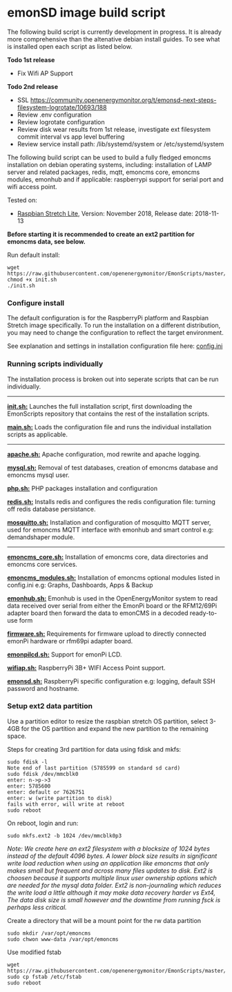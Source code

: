 # emonSD image build script

The following build script is currently development in progress. It is already more comprehensive than the altenative debian install guides. To see what is installed open each script as listed below.

**Todo 1st release**

- Fix Wifi AP Support

**Todo 2nd release**

- SSL https://community.openenergymonitor.org/t/emonsd-next-steps-filesystem-logrotate/10693/188
- Review .env configuration 
- Review logrotate configuration
- Review disk wear results from 1st release, investigate ext filesystem commit interval vs app level buffering
- Review service install path: /lib/systemd/system or /etc/systemd/system

The following build script can be used to build a fully fledged emoncms installation on debian operating systems, including: installation of LAMP server and related packages, redis, mqtt, emoncms core, emoncms modules, emonhub and if applicable: raspberrypi support for serial port and wifi access point.

Tested on: 

- [Raspbian Stretch Lite](https://www.raspberrypi.org/downloads/raspbian/), Version: November 2018, Release date: 2018-11-13

**Before starting it is recommended to create an ext2 partition for emoncms data, see below.**

Run default install:

    wget https://raw.githubusercontent.com/openenergymonitor/EmonScripts/master/install/init.sh
    chmod +x init.sh
    ./init.sh
    
### Configure install

The default configuration is for the RaspberryPi platform and Raspbian Stretch image specifically. To run the installation on a different distribution, you may need to change the configuration to reflect the target environment.

See explanation and settings in installation configuration file here: [config.ini](https://github.com/openenergymonitor/EmonScripts/blob/master/install/config.ini)

### Running scripts individually

The installation process is broken out into seperate scripts that can be run individually.

---

**[init.sh:](https://github.com/openenergymonitor/EmonScripts/blob/master/install/init.sh)** Launches the full installation script, first downloading the EmonScripts repository that contains the rest of the installation scripts.

**[main.sh:](https://github.com/openenergymonitor/EmonScripts/blob/master/install/main.sh)** Loads the configuration file and runs the individual installation scripts as applicable.

---

**[apache.sh:](https://github.com/openenergymonitor/EmonScripts/blob/master/install/apache.sh)** Apache configuration, mod rewrite and apache logging.

**[mysql.sh:](https://github.com/openenergymonitor/EmonScripts/blob/master/install/mysql.sh)** Removal of test databases, creation of emoncms database and emoncms mysql user.

**[php.sh:](https://github.com/openenergymonitor/EmonScripts/blob/master/install/php.sh)** PHP packages installation and configuration

**[redis.sh:](https://github.com/openenergymonitor/EmonScripts/blob/master/install/redis.sh)** Installs redis and configures the redis configuration file: turning off redis database persistance.

**[mosquitto.sh:](https://github.com/openenergymonitor/EmonScripts/blob/master/install/mosquitto.sh)** Installation and configuration of mosquitto MQTT server, used for emoncms MQTT interface with emonhub and smart control e.g: demandshaper module.

---

**[emoncms_core.sh:](https://github.com/openenergymonitor/EmonScripts/blob/master/install/emoncms_core.sh)** Installation of emoncms core, data directories and emoncms core services.

**[emoncms_modules.sh:](https://github.com/openenergymonitor/EmonScripts/blob/master/install/emoncms_modules.sh)** Installation of emoncms optional modules listed in config.ini e.g: Graphs, Dashboards, Apps & Backup

**[emonhub.sh:](https://github.com/openenergymonitor/EmonScripts/blob/master/install/emonhub.sh)** Emonhub is used in the OpenEnergyMonitor system to read data received over serial from either the EmonPi board or the RFM12/69Pi adapter board then forward the data to emonCMS in a decoded ready-to-use form

**[firmware.sh:](https://github.com/openenergymonitor/EmonScripts/blob/master/install/firmware.sh)** Requirements for firmware upload to directly connected emonPi hardware or rfm69pi adapter board.

**[emonpilcd.sh:](https://github.com/openenergymonitor/EmonScripts/blob/master/install/emonpilcd.sh)** Support for emonPi LCD.

**[wifiap.sh:](https://github.com/openenergymonitor/EmonScripts/blob/master/install/wifiap.sh)** RaspberryPi 3B+ WIFI Access Point support.

**[emonsd.sh:](https://github.com/openenergymonitor/EmonScripts/blob/master/install/emonsd.sh)** RaspberryPi specific configuration e.g: logging, default SSH password and hostname.

### Setup ext2 data partition

Use a partition editor to resize the raspbian stretch OS partition, select 3-4GB for the OS partition and expand the new partition to the remaining space.

Steps for creating 3rd partition for data using fdisk and mkfs:

    sudo fdisk -l
    Note end of last partition (5785599 on standard sd card)
    sudo fdisk /dev/mmcblk0
    enter: n->p->3
    enter: 5785600
    enter: default or 7626751
    enter: w (write partition to disk)
    fails with error, will write at reboot
    sudo reboot

On reboot, login and run:

    sudo mkfs.ext2 -b 1024 /dev/mmcblk0p3

*Note: We create here an ext2 filesystem with a blocksize of 1024 bytes instead of the default 4096 bytes. A lower block size results in significant write load reduction when using an application like emoncms that only makes small but frequent and across many files updates to disk. Ext2 is choosen because it supports multiple linux user ownership options which are needed for the mysql data folder. Ext2 is non-journaling which reduces the write load a little although it may make data recovery harder vs Ext4, The data disk size is small however and the downtime from running fsck is perhaps less critical.*

Create a directory that will be a mount point for the rw data partition

    sudo mkdir /var/opt/emoncms
    sudo chwon www-data /var/opt/emoncms

Use modified fstab

    wget https://raw.githubusercontent.com/openenergymonitor/EmonScripts/master/defaults/etc/fstab
    sudo cp fstab /etc/fstab
    sudo reboot

